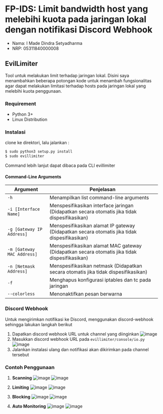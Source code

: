 # FP-IDS: Limit bandwidth host yang melebihi kuota pada jaringan lokal dengan notifikasi Discord Webhook

* Nama: I Made Dindra Setyadharma
* NRP: 05311840000008

## EvilLimiter

Tool untuk melakukan limit terhadap jaringan lokal. Disini saya menambahkan beberapa potongan kode untuk menambah fungsionalitas agar dapat melakukan limitasi terhadap hosts pada jaringan lokal yang melebihi kuota penggunaan.

### Requirement

* Python 3+
* Linux Distribution

### Instalasi

clone ke direktori, lalu jalankan :

```bash
$ sudo python3 setup.py install
$ sudo evillimiter
```

Command lebih lanjut dapat dibaca pada CLI evillimiter

#### Command-Line Arguments

| Argument | Penjelasan |
| -------- | ----------- |
| ```-h``` | Menampilkan list command-line arguments |
| ```-i [Interface Name]``` | Menspesifikasikan interface jaringan (Didapatkan secara otomatis jika tidak dispesifikasikan)|
| ```-g [Gateway IP Address]``` | Menspesifikasikan alamat IP gateway (Didapatkan secara otomatis jika tidak dispesifikasikan)||
| ```-m [Gateway MAC Address]``` | Menspesifikasikan alamat MAC gateway (Didapatkan secara otomatis jika tidak dispesifikasikan)||
| ```-n [Netmask Address]``` | Menspesifikasikan netmask (Didapatkan secara otomatis jika tidak dispesifikasikan)||
| ```-f``` | Menghapus konfigurasi iptables dan tc pada jaringan|
| ```--colorless``` | Menonaktifkan pesan berwarna|

### Discord Webhook

Untuk mengirimkan notifikasi ke Discord, menggunakan discord-webhook sehingga lakukan langkah berikut

1. Dapatkan discord webhook URL untuk channel yang diinginkan
![image](https://user-images.githubusercontent.com/17781660/104198950-d0687680-5461-11eb-9549-9ec6ca18d435.png)
2. Masukkan discord webhook URL pada `evillimiter/console/io.py`
![image](https://user-images.githubusercontent.com/17781660/104199223-22110100-5462-11eb-9290-d09ef0788850.png)
3. Jalankan instalasi ulang dan notifikasi akan dikirimkan pada channel tersebut

### Contoh Penggunaan

1. **Scanning**
![image](https://user-images.githubusercontent.com/17781660/104325424-9bbcf380-5523-11eb-9a11-27812f0ff74c.png)
![image](https://user-images.githubusercontent.com/17781660/104325519-ad9e9680-5523-11eb-8b4f-4d16d216c9bc.png)

2. **Limiting**
![image](https://user-images.githubusercontent.com/17781660/104325653-d4f56380-5523-11eb-8e08-07fe01ac22a5.png)
![image](https://user-images.githubusercontent.com/17781660/104325679-dd4d9e80-5523-11eb-8068-4351472ff7ad.png)

3. **Blocking**
![image](https://user-images.githubusercontent.com/17781660/104326058-3ddcdb80-5524-11eb-869e-a0eb7437a794.png)
![image](https://user-images.githubusercontent.com/17781660/104326096-47664380-5524-11eb-8927-21abc800d3b7.png)

4. **Auto Monitoring**
![image](https://user-images.githubusercontent.com/17781660/104326404-ac219e00-5524-11eb-89f4-e43631e37754.png)
![image](https://user-images.githubusercontent.com/17781660/104326494-c196c800-5524-11eb-9a80-6353959acfdd.png)
